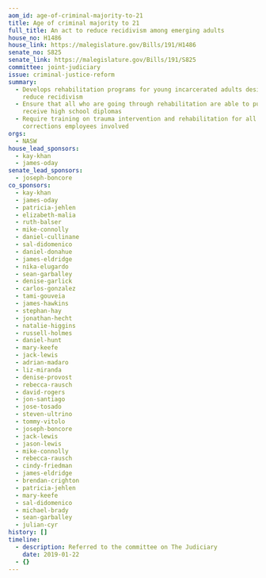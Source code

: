 ```yaml
---
aom_id: age-of-criminal-majority-to-21
title: Age of criminal majority to 21
full_title: An act to reduce recidivism among emerging adults
house_no: H1486
house_link: https://malegislature.gov/Bills/191/H1486
senate_no: S825
senate_link: https://malegislature.gov/Bills/191/S825
committee: joint-judiciary
issue: criminal-justice-reform
summary:
  - Develops rehabilitation programs for young incarcerated adults designed to
    reduce recidivism
  - Ensure that all who are going through rehabilitation are able to pursue and
    receive high school diplomas
  - Require training on trauma intervention and rehabilitation for all
    corrections employees involved
orgs:
  - NASW
house_lead_sponsors:
  - kay-khan
  - james-oday
senate_lead_sponsors:
  - joseph-boncore
co_sponsors:
  - kay-khan
  - james-oday
  - patricia-jehlen
  - elizabeth-malia
  - ruth-balser
  - mike-connolly
  - daniel-cullinane
  - sal-didomenico
  - daniel-donahue
  - james-eldridge
  - nika-elugardo
  - sean-garballey
  - denise-garlick
  - carlos-gonzalez
  - tami-gouveia
  - james-hawkins
  - stephan-hay
  - jonathan-hecht
  - natalie-higgins
  - russell-holmes
  - daniel-hunt
  - mary-keefe
  - jack-lewis
  - adrian-madaro
  - liz-miranda
  - denise-provost
  - rebecca-rausch
  - david-rogers
  - jon-santiago
  - jose-tosado
  - steven-ultrino
  - tommy-vitolo
  - joseph-boncore
  - jack-lewis
  - jason-lewis
  - mike-connolly
  - rebecca-rausch
  - cindy-friedman
  - james-eldridge
  - brendan-crighton
  - patricia-jehlen
  - mary-keefe
  - sal-didomenico
  - michael-brady
  - sean-garballey
  - julian-cyr
history: []
timeline:
  - description: Referred to the committee on The Judiciary
    date: 2019-01-22
  - {}
---
```

